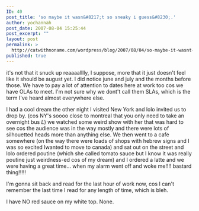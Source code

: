 ```yaml
---
ID: 40
post_title: 'so maybe it wasn&#8217;t so sneaky i guess&#8230;.'
author: yochannah
post_date: 2007-08-04 15:25:44
post_excerpt: ""
layout: post
permalink: >
  http://catwithnoname.com/wordpress/blog/2007/08/04/so-maybe-it-wasnt-so-sneaky-i-guess/
published: true
---
```

it's not that it snuck up reaaaalllly, I suppose, more that it just doesn't feel like it should be august yet.  I did notice june and july and the months before those. We have to pay a lot of attention to dates here at work too cos we have OLAs to meet. I'm not sure why we dont't call them SLAs, which is the term I've heard almost everywhere else.

I had a cool dream the other night I visited New York and lolo invited us to drop by. (cos NY's soooo close to montreal that you only need to take an overnight bus *L*) we watched some weird show with her that was hard to see cos the audience was in the way mostly and there were lots of silhouetted heads more than anything else. We then went to a cafe somewhere (on the way there were loads of shops with hebrew signs and I was so excited Iwanted to move to canada) and sat out on the street and lolo ordered poutine (which she called tomato sauce but I know it was really poutine just weirdness-ed cos of my dream) and I ordered a latte and we were having a great time... when my alarm went off and woke me!!!! bastard thing!!!!!

I'm gonna sit back and read for the last hour of work now, cos I can't remember the last time I read for any length of time, which is bleh.

I have NO red sauce on my white top. None.